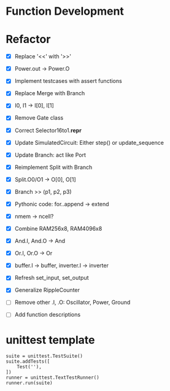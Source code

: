 

# Function Development






# Refactor
- [x] Replace '<<' with '>>'
- [x] Power.out -> Power.O
- [x] Implement testcases with assert functions
- [x] Replace Merge with Branch
- [x] I0, I1 -> I[0], I[1]
- [x] Remove Gate class
- [x] Correct Selector16to1.__repr__
- [x] Update SimulatedCircuit: Either step() or update_sequence
- [x] Update Branch: act like Port
- [x] Reimplement Split with Branch
- [x] Split.O0/O1 -> O[0], O[1]
- [x] Branch >> (p1, p2, p3)
- [x] Pythonic code: for..append -> extend
- [x] nmem -> ncell?
- [x] Combine RAM256x8, RAM4096x8
- [x] And.I, And.O -> And
- [x] Or.I, Or.O -> Or
- [x] buffer.I -> buffer, inverter.I -> inverter
- [x] Refresh set_input, set_output
- [x] Generalize RippleCounter
- [ ] Remove other .I, .O: Oscillator, Power, Ground
- [ ] Add function descriptions



# unittest template
    suite = unittest.TestSuite()
    suite.addTests([
        Test(''),
    ])
    runner = unittest.TextTestRunner()
    runner.run(suite)